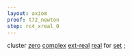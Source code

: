 ```yaml
---
layout: axiom
proof: t72_newton
step: rc4_xreal_0
---
```


<div class="mizar">
<a NAME="RC4"><span class="kw">cluster </span></a> <a href="http://grid01.ciirc.cvut.cz/~mptp/7.13.01_4.181.1147/html/xboole_0.html#V1" title="XBOOLE_0:attr.1">zero</a>   <a href="http://grid01.ciirc.cvut.cz/~mptp/7.13.01_4.181.1147/html/xcmplx_0.html#V1" title="XCMPLX_0:attr.1">complex</a>   <a href="http://grid01.ciirc.cvut.cz/~mptp/7.13.01_4.181.1147/html/xxreal_0.html#V1" title="XXREAL_0:attr.1">ext-real</a>   <a href="http://grid01.ciirc.cvut.cz/~mptp/7.13.01_4.181.1147/html/xreal_0.html#V1" title="XREAL_0:attr.1">real</a>   for    <a href="http://grid01.ciirc.cvut.cz/~mptp/7.13.01_4.181.1147/html/hidden.html#M1" title="HIDDEN:mode.1">set</a> ;<br>
</div>
